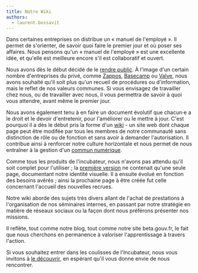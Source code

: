 ```yaml
---
title: Notre Wiki
authors:
  - laurent.bossavit
---
```

Dans certaines entreprises on distribue un « manuel de l'employé ». Il permet de s'orienter, de savoir quoi faire le premier jour et où poser ses affaires. Nous pensons qu'un « manuel de l'employé » est une excellente idée, et qu'elle est meilleure encore s'il est collaboratif et ouvert.

<!--more-->

Nous avons dès le début décidé de le [rendre public](https://github.com/sgmap/beta.gouv.fr/wiki/). À l'image d'un certain nombre d'entreprises du privé, comme [Zappos](https://www.zapposinsights.com/culture-book), [Basecamp](https://github.com/basecamp/handbook) ou [Valve](http://www.valvesoftware.com/company/Valve_Handbook_LowRes.pdf), nous avons souhaité qu'il soit plus qu'un recueil de procédures ou d'information, mais le reflet de nos valeurs communes. Si vous envisagez de travailler chez nous, ou de travailler avec nous, il vous permettra de savoir à quoi vous attendre, avant même le premier jour.

Nous avons également tenu à en faire un document évolutif que chacun·e a le droit et le devoir d'entretenir, pour l'améliorer ou le mettre à jour. C'est pourquoi il a dès le début pris la forme d'un [wiki](https://fr.wikipedia.org/wiki/Wiki) - un site web dont chaque page peut être modifée par tous les membres de notre communauté sans distinction de rôle ou de fonction et sans avoir à demander l'autorisation. Il contribue ainsi à renforcer notre culture horizontale et nous permet de nous entraîner à la gestion d'un [commun numérique](http://www.sylviafredriksson.net/2016/12/09/talk-les-biens-communs-numeriques-ogp-9-decembre-2016/).

Comme tous les produits de l'incubateur, nous n'avons pas attendu qu'il soit complet pour l'utiliser ; la [première version](https://github.com/sgmap/beta.gouv.fr/wiki/Identite-visuelle/e20a24a1c4e130baad3b4043ebade6097322d9fd) ne contenait qu'une seule page, documentant notre identité visuelle. Il a ensuite évolué en fonction des besoins avérés ; ainsi la prochaine page à être créée fut celle concernant l'accueil des nouvelles recrues.

Notre wiki aborde des sujets très divers allant de l'achat de prestations à l'organisation de nos séminaires internes, en passant par notre stratégie en matière de réseaux sociaux ou la façon dont nous préférons présenter nos missions.

Il reflète, tout comme notre blog, tout comme notre site beta.gouv.fr, le fait que nous cherchons en permanence à valoriser l'apprentissage à travers l'action.

Si vous souhaitez entrer dans les coulisses de l'Incubateur, nous vous invitons à [le découvrir](https://github.com/sgmap/beta.gouv.fr/wiki/), en espérant qu'il vous donne envie de nous rencontrer.
